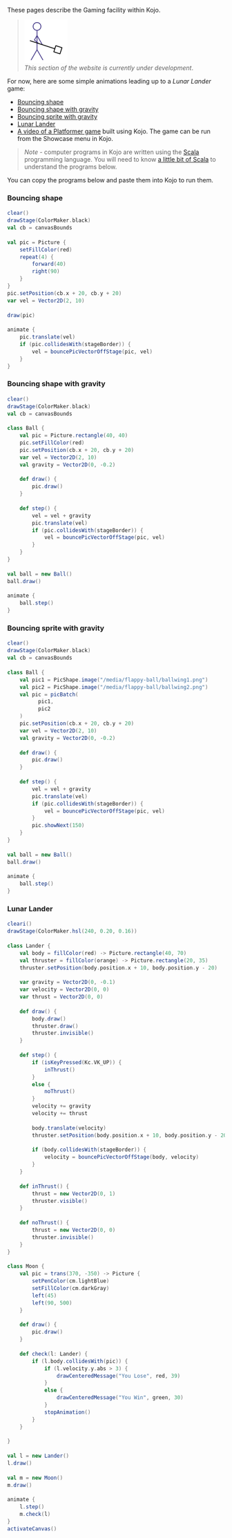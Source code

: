 These pages describe the Gaming facility within Kojo.  

> <img src="man-at-work.png"/> <br/> *This section of the website is currently under development*.

For now, here are some simple animations leading up to a *Lunar Lander* game:

* [Bouncing shape](#bouncing-shape)
* [Bouncing shape with gravity](#bouncing-shape-with-gravity)
* [Bouncing sprite with gravity](#bouncing-sprite-with-gravity)
* [Lunar Lander](#lunar-lander)
* [A video of a Platformer game](https://www.youtube.com/watch?v=QytErHlrUpY) built using Kojo. The game can be run from the Showcase menu in Kojo.

> *Note* - computer programs in Kojo are written using the [Scala](http://scala-lang.org) programming language. You will need to know [a little bit of Scala](concepts/scala-essentials.html) to understand the programs below.

You can copy the programs below and paste them into Kojo to run them.

### Bouncing shape
```scala
clear()
drawStage(ColorMaker.black)
val cb = canvasBounds

val pic = Picture {
    setFillColor(red)
    repeat(4) {
        forward(40)
        right(90)
    }
}
pic.setPosition(cb.x + 20, cb.y + 20)
var vel = Vector2D(2, 10)

draw(pic)

animate {
    pic.translate(vel)
    if (pic.collidesWith(stageBorder)) {
        vel = bouncePicVectorOffStage(pic, vel)
    }
}
```


### Bouncing shape with gravity
```scala
clear()
drawStage(ColorMaker.black)
val cb = canvasBounds

class Ball {
    val pic = Picture.rectangle(40, 40)
    pic.setFillColor(red)
    pic.setPosition(cb.x + 20, cb.y + 20)
    var vel = Vector2D(2, 10)
    val gravity = Vector2D(0, -0.2)

    def draw() {
        pic.draw()
    }

    def step() {
        vel = vel + gravity
        pic.translate(vel)
        if (pic.collidesWith(stageBorder)) {
            vel = bouncePicVectorOffStage(pic, vel)
        }
    }
}

val ball = new Ball()
ball.draw()

animate {
    ball.step()
}
```

### Bouncing sprite with gravity
```scala
clear()
drawStage(ColorMaker.black)
val cb = canvasBounds

class Ball {
    val pic1 = PicShape.image("/media/flappy-ball/ballwing1.png")
    val pic2 = PicShape.image("/media/flappy-ball/ballwing2.png")
    val pic = picBatch(
          pic1,
          pic2
    )
    pic.setPosition(cb.x + 20, cb.y + 20)
    var vel = Vector2D(2, 10)
    val gravity = Vector2D(0, -0.2)

    def draw() {
        pic.draw()
    }

    def step() {
        vel = vel + gravity
        pic.translate(vel)
        if (pic.collidesWith(stageBorder)) {
            vel = bouncePicVectorOffStage(pic, vel)
        }
        pic.showNext(150)
    }
}

val ball = new Ball()
ball.draw()

animate {
    ball.step()
}
```

### Lunar Lander
```scala
cleari()
drawStage(ColorMaker.hsl(240, 0.20, 0.16))

class Lander {
    val body = fillColor(red) -> Picture.rectangle(40, 70)
    val thruster = fillColor(orange) -> Picture.rectangle(20, 35)
    thruster.setPosition(body.position.x + 10, body.position.y - 20)

    var gravity = Vector2D(0, -0.1)
    var velocity = Vector2D(0, 0)
    var thrust = Vector2D(0, 0)

    def draw() {
        body.draw()
        thruster.draw()
        thruster.invisible()
    }

    def step() {
        if (isKeyPressed(Kc.VK_UP)) {
            inThrust()
        }
        else {
            noThrust()
        }
        velocity += gravity
        velocity += thrust

        body.translate(velocity)
        thruster.setPosition(body.position.x + 10, body.position.y - 20)

        if (body.collidesWith(stageBorder)) {
            velocity = bouncePicVectorOffStage(body, velocity)
        }
    }

    def inThrust() {
        thrust = new Vector2D(0, 1)
        thruster.visible()
    }

    def noThrust() {
        thrust = new Vector2D(0, 0)
        thruster.invisible()
    }
}

class Moon {
    val pic = trans(370, -350) -> Picture {
        setPenColor(cm.lightBlue)
        setFillColor(cm.darkGray)
        left(45)
        left(90, 500)
    }

    def draw() {
        pic.draw()
    }

    def check(l: Lander) {
        if (l.body.collidesWith(pic)) {
            if (l.velocity.y.abs > 3) {
                drawCenteredMessage("You Lose", red, 39)
            }
            else {
                drawCenteredMessage("You Win", green, 30)
            }
            stopAnimation()
        }
    }

}

val l = new Lander()
l.draw()

val m = new Moon()
m.draw()

animate {
    l.step()
    m.check(l)
}
activateCanvas()
```
